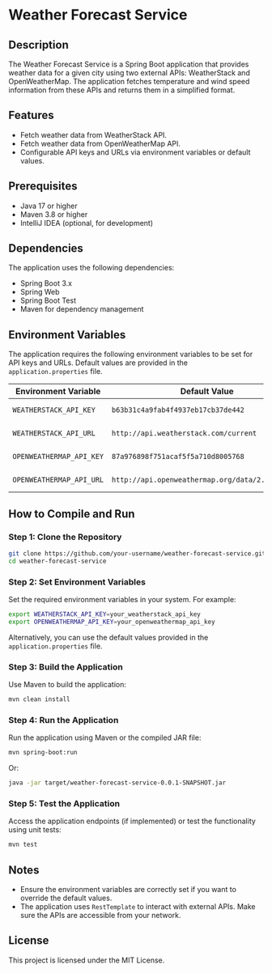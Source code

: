 # Weather Forecast Service

## Description
The Weather Forecast Service is a Spring Boot application that provides weather data for a given city using two external APIs: WeatherStack and OpenWeatherMap. The application fetches temperature and wind speed information from these APIs and returns them in a simplified format.

## Features
- Fetch weather data from WeatherStack API.
- Fetch weather data from OpenWeatherMap API.
- Configurable API keys and URLs via environment variables or default values.

## Prerequisites
- Java 17 or higher
- Maven 3.8 or higher
- IntelliJ IDEA (optional, for development)

## Dependencies
The application uses the following dependencies:
- Spring Boot 3.x
- Spring Web
- Spring Boot Test
- Maven for dependency management

## Environment Variables
The application requires the following environment variables to be set for API keys and URLs. Default values are provided in the `application.properties` file.

| Environment Variable         | Default Value                                   | Description                          |
|------------------------------|------------------------------------------------|--------------------------------------|
| `WEATHERSTACK_API_KEY`       | `b63b31c4a9fab4f4937eb17cb37de442`             | WeatherStack API key                 |
| `WEATHERSTACK_API_URL`       | `http://api.weatherstack.com/current`          | WeatherStack API URL                 |
| `OPENWEATHERMAP_API_KEY`     | `87a976898f751acaf5f5a710d8005768`             | OpenWeatherMap API key               |
| `OPENWEATHERMAP_API_URL`     | `http://api.openweathermap.org/data/2.5/weather` | OpenWeatherMap API URL               |

## How to Compile and Run

### Step 1: Clone the Repository
```bash
git clone https://github.com/your-username/weather-forecast-service.git
cd weather-forecast-service
```

### Step 2: Set Environment Variables
Set the required environment variables in your system. For example:
```bash
export WEATHERSTACK_API_KEY=your_weatherstack_api_key
export OPENWEATHERMAP_API_KEY=your_openweathermap_api_key
```

Alternatively, you can use the default values provided in the `application.properties` file.

### Step 3: Build the Application
Use Maven to build the application:
```bash
mvn clean install
```

### Step 4: Run the Application
Run the application using Maven or the compiled JAR file:
```bash
mvn spring-boot:run
```
Or:
```bash
java -jar target/weather-forecast-service-0.0.1-SNAPSHOT.jar
```

### Step 5: Test the Application
Access the application endpoints (if implemented) or test the functionality using unit tests:
```bash
mvn test
```

## Notes
- Ensure the environment variables are correctly set if you want to override the default values.
- The application uses `RestTemplate` to interact with external APIs. Make sure the APIs are accessible from your network.

## License
This project is licensed under the MIT License.